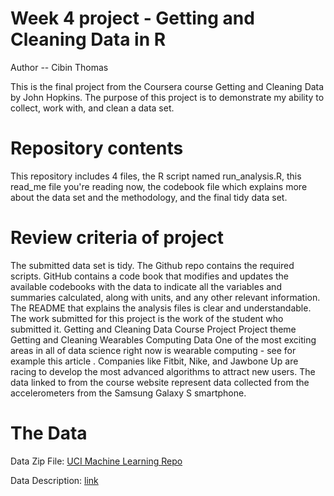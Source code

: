 # Week 4 project - Getting and Cleaning Data in R
Author -- Cibin Thomas

This is the final project from the Coursera course Getting and Cleaning Data by John Hopkins. The purpose of this project is to demonstrate my ability to collect, work with, and clean a data set.

# Repository contents
This repository includes 4 files, the R script named run_analysis.R, this read_me file you're reading now, the codebook file which explains more about the data set and the methodology, and the final tidy data set.

# Review criteria of project
The submitted data set is tidy.
The Github repo contains the required scripts.
GitHub contains a code book that modifies and updates the available codebooks with the data to indicate all the variables and summaries calculated, along with units, and any other relevant information.
The README that explains the analysis files is clear and understandable.
The work submitted for this project is the work of the student who submitted it. Getting and Cleaning Data Course Project
Project theme
Getting and Cleaning Wearables Computing Data
One of the most exciting areas in all of data science right now is wearable computing - see for example this article . Companies like Fitbit, Nike, and Jawbone Up are racing to develop the most advanced algorithms to attract new users. The data linked to from the course website represent data collected from the accelerometers from the Samsung Galaxy S smartphone.

# The Data
Data Zip File: [UCI Machine Learning Repo](https://d396qusza40orc.cloudfront.net/getdata%2Fprojectfiles%2FUCI%20HAR%20Dataset.zip)

Data Description: [link](https://archive.ics.uci.edu/dataset/240/human+activity+recognition+using+smartphones)

